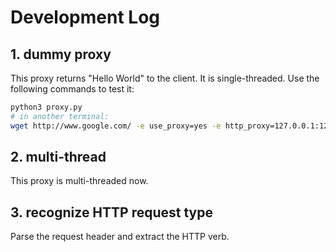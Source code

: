 # Development Log
## 1. dummy proxy
This proxy returns "Hello World" to the client. It is single-threaded. Use the following commands to test it:
```bash
python3 proxy.py
# in another terminal:
wget http://www.google.com/ -e use_proxy=yes -e http_proxy=127.0.0.1:12345
```
## 2. multi-thread
This proxy is multi-threaded now.
## 3. recognize HTTP request type
Parse the request header and extract the HTTP verb.